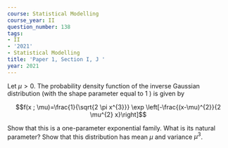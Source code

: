 ```yaml
---
course: Statistical Modelling
course_year: II
question_number: 138
tags:
- II
- '2021'
- Statistical Modelling
title: 'Paper 1, Section I, J '
year: 2021
---
```




Let $\mu>0$. The probability density function of the inverse Gaussian distribution (with the shape parameter equal to 1 ) is given by

$$f(x ; \mu)=\frac{1}{\sqrt{2 \pi x^{3}}} \exp \left[-\frac{(x-\mu)^{2}}{2 \mu^{2} x}\right]$$

Show that this is a one-parameter exponential family. What is its natural parameter? Show that this distribution has mean $\mu$ and variance $\mu^{3}$.